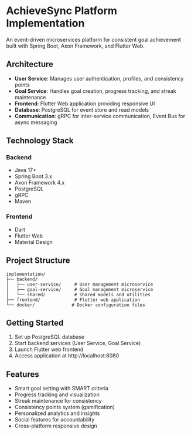 # AchieveSync Platform Implementation

An event-driven microservices platform for consistent goal achievement built with Spring Boot, Axon Framework, and Flutter Web.

## Architecture

- **User Service**: Manages user authentication, profiles, and consistency points
- **Goal Service**: Handles goal creation, progress tracking, and streak maintenance
- **Frontend**: Flutter Web application providing responsive UI
- **Database**: PostgreSQL for event store and read models
- **Communication**: gRPC for inter-service communication, Event Bus for async messaging

## Technology Stack

### Backend
- Java 17+
- Spring Boot 3.x
- Axon Framework 4.x
- PostgreSQL
- gRPC
- Maven

### Frontend
- Dart
- Flutter Web
- Material Design

## Project Structure

```
implementation/
├── backend/
│   ├── user-service/     # User management microservice
│   ├── goal-service/     # Goal management microservice
│   └── shared/           # Shared models and utilities
├── frontend/             # Flutter web application
└── docker/              # Docker configuration files
```

## Getting Started

1. Set up PostgreSQL database
2. Start backend services (User Service, Goal Service)
3. Launch Flutter web frontend
4. Access application at http://localhost:8080

## Features

- Smart goal setting with SMART criteria
- Progress tracking and visualization
- Streak maintenance for consistency
- Consistency points system (gamification)
- Personalized analytics and insights
- Social features for accountability
- Cross-platform responsive design